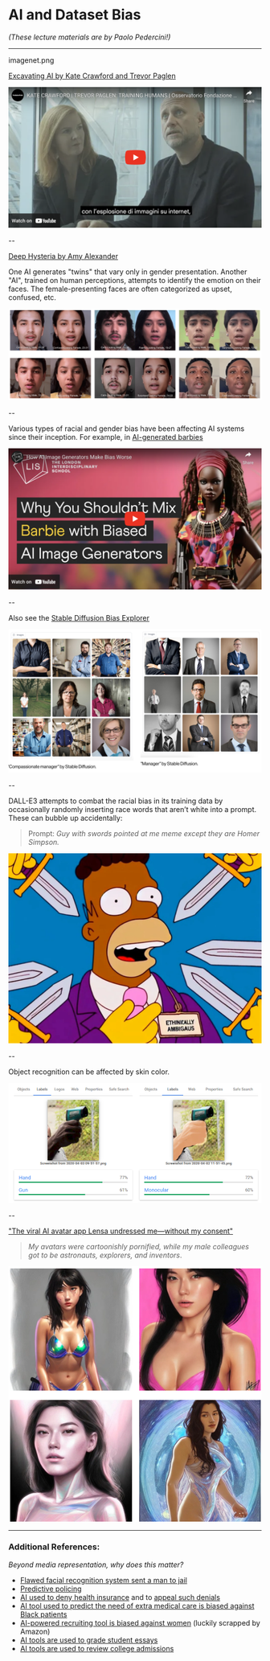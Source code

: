 # AI and Dataset Bias

*(These lecture materials are by Paolo Pedercini!)*

---

imagenet.png

[Excavating AI by Kate Crawford and Trevor Paglen](https://www.youtube.com/watch?v=P4JpD1PWBDI)

[![excavating.png](img/excavating.png)](https://www.youtube.com/watch?v=P4JpD1PWBDI)

--

[Deep Hysteria by Amy Alexander](https://amy-alexander.com/projects/deep-hysteria/)

One AI generates "twins" that vary only in gender presentation. Another "AI", trained on human perceptions, attempts to identify the emotion on their faces. The female-presenting faces are often categorized as upset, confused, etc. 

![alexander_amy.png](img/alexander_amy.png)

--

Various types of racial and gender bias have been affecting AI systems since their inception. For example, in [AI-generated barbies](https://www.youtube.com/watch?v=L2sQRrf1Cd8&t=105s)

[![barbie.png](img/barbie.png)](https://www.youtube.com/watch?v=L2sQRrf1Cd8&t=105s)

--


Also see the [Stable Diffusion Bias Explorer](https://huggingface.co/spaces/society-ethics/DiffusionBiasExplorer)

[![stable-explorer.png](img/stable-explorer.png)](https://huggingface.co/spaces/society-ethics/DiffusionBiasExplorer)

--

DALL-E3 attempts to combat the racial bias in its training data by occasionally randomly inserting race words that aren’t white into a prompt. These can bubble up accidentally: 

> Prompt: *Guy with swords pointed at me meme except they are Homer Simpson.*

![homer-simpson-ai.png](img/homer-simpson-ai.png)

--

Object recognition can be affected by skin color.

![googlevision.png](img/googlevision.png)

--

["The viral AI avatar app Lensa undressed me—without my consent"](https://www.technologyreview.com/2022/12/12/1064751/the-viral-ai-avatar-app-lensa-undressed-me-without-my-consent/)
> *My avatars were cartoonishly pornified, while my male colleagues got to be astronauts, explorers, and inventors*.

![heikkila.png](img/heikkila.png)

---

### Additional References: 

*Beyond media representation, why does this matter?*

* [Flawed facial recognition system sent a man to jail](https://www.wired.com/story/flawed-facial-recognition-system-sent-man-jail/?ref=dl-staging-website.ghost.io)
* [Predictive policing](https://www.technologyreview.com/2021/02/05/1017560/predictive-policing-racist-algorithmic-bias-data-crime-predpol/)
* [AI used to deny health insurance](https://www.cbsnews.com/news/unitedhealth-lawsuit-ai-deny-claims-medicare-advantage-health-insurance-denials/) and to [appeal such denials](https://qz.com/fight-health-insurance-denials-appeals-ai-1851733712)
* [AI tool used to predict the need of extra medical care is biased against Black patients](https://www.technologyreview.com/2019/10/25/132184/a-biased-medical-algorithm-favored-white-people-for-healthcare-programs/)
* [AI-powered recruiting tool is biased against women](https://www.reuters.com/article/us-amazon-com-jobs-automation-insight-idUSKCN1MK08G/) (luckily scrapped by Amazon)
* [AI tools are used to grade student essays](https://www.vice.com/en/article/flawed-algorithms-are-grading-millions-of-students-essays/)
* [AI tools are used to review college admissions](https://www.thenation.com/article/society/artificial-intelligence-chatgpt-college-applications/)